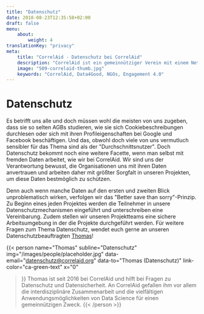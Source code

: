 ```yaml
---
title: "Datenschutz"
date: 2018-08-23T12:35:58+02:00
draft: false
menu: 
    about:
        weight: 4
translationKey: "privacy"
meta:
    title: "CorrelAid - Datenschutz bei CorrelAid"
    description: "CorrelAid ist ein gemeinnütziger Verein mit einem Netzwerk von 1400 ehrenamtlichen Datenanalyst*innen."
    image: "509-correlaid-thumb.jpg"
    keywords: "CorrelAid, Data4Good, NGOs, Engagement 4.0"
---
```


# Datenschutz

Es betrifft uns alle und doch müssen wohl die meisten von uns zugeben, dass sie so selten AGBs studieren, wie sie sich Cookiebeschreibungen durchlesen oder sich mit ihren Profileigenschaften bei Google und Facebook beschäftigen. Und das, obwohl doch viele von uns vermutluch sensibler für das Thema sind als der "Durchschnittsnutzer". 
Doch Datenschutz bekommt noch eine weitere Facette, wenn man selbst mit fremden Daten arbeitet, wie wir bei CorrelAid.
Wir sind uns der Verantwortung bewusst, die Organisationen uns mit ihren Daten anvertrauen und arbeiten daher mit größter Sorgfalt in unseren Projekten, um diese Daten bestmöglich zu schützen.

Denn auch wenn manche Daten auf den ersten und zweiten Blick unproblematisch wirken, verfolgen wir das "Better save than sorry"-Prinzip. Zu Beginn eines jeden Projektes werden die Teilnehmer in unsere Datenschutzmechanismen eingeführt und unterschreiben eine Vereinbarung. Zudem
stellen wir unseren Projektteams eine sichere Arbeitsumgebung in der die Projekte durchgeführt werden.
Für weitere Fragen zum Thema Datenschutz, wendet euch gerne an unseren Datenschutzbeauftragten [Thomas](mailto:datenschutz@correlaid.org)!

{{< person 
    name="Thomas"
    subline="Datenschutz"
    img="/images/people/placeholder.jpg"
    data-email="datenschutz@correlaid.org"
    data-to="Thomas (Datenschutz)"
    link-color="ca-green-text"
    x="0"
>}}
Thomas ist seit 2016 bei CorrelAid und hilft bei Fragen zu Datenschutz und Datensicherheit. An CorrelAid gefallen ihm vor allem die interdisziplinäre Zusammenarbeit und die vielfältigen Anwendungsmöglichkeiten von Data Science für einen gemeinnützigen Zweck.
{{< /person >}}
